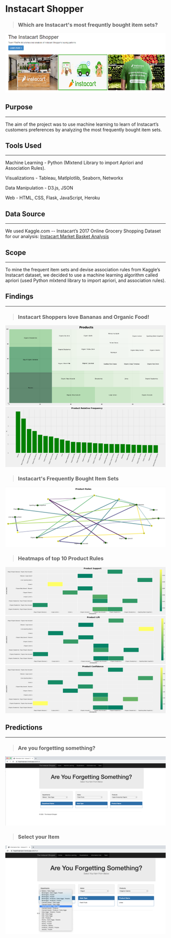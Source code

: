 # Instacart Shopper 

> ### Which are Instacart's most frequntly bought item sets?

![InstacartShopper](Images/InstacartShopper.png)

## Purpose
___

The aim of the project was to use machine learning to learn of Instacart’s customers preferences by analyzing the most frequently bought item sets.

## Tools Used
---

Machine Learning - Python (Mlxtend Library to import Apriori and Association Rules).

Visualizations - Tableau, Matlplotlib, Seaborn, Networkx

Data Manipulation - D3.js, JSON

Web - HTML, CSS, Flask, JavaScript, Heroku

## Data Source
---
We used Kaggle.com -- Instacart’s 2017 Online Grocery Shopping Dataset for our analysis: [Instacart Market Basket Analysis](https://www.kaggle.com/c/instacart-market-basket-analysis/data)


## Scope
---
To mine the frequent item sets and devise association rules from Kaggle’s Instacart dataset, we decided to use a machine learning algorithm called apriori (used Python mlxtend library to import apriori, and association rules).

## Findings
___

> ### Instacart Shoppers love Bananas and Organic Food!

![Products](Images/products.png)![Relative Frequency](Images/Product_relative_freq.png)

> ### Instacart's Frequently Bought Item Sets

![Product Association Rules](Images/product_rules.png)

> ### Heatmaps of top 10 Product Rules

![Product Lift](Images/product_support.png)
![Product Lift](Images/product_lift.png)
![Product Lift](Images/product_confidence.png)

## Predictions
---

> ### Are you forgetting something?
![Information Hub](Images/Information_Hub.png)

> ### Select your Item
![Select Your Item](Images/select_your_item.png)